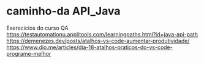 # caminho-da API_Java
 Exerecicios do curso QA
 https://testautomationu.applitools.com/learningpaths.html?id=java-api-path
 https://demenezes.dev/posts/atalhos-vs-code-aumentar-produtividade/
 https://www.dio.me/articles/dia-18-atalhos-praticos-do-vs-code-programe-melhor
